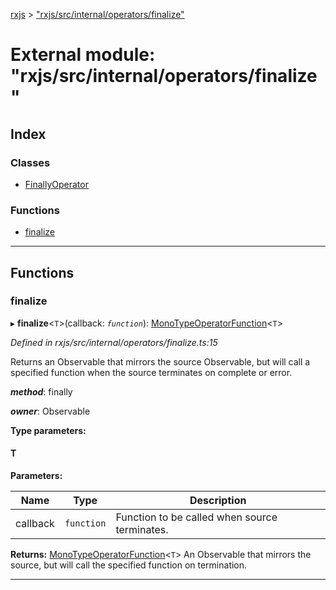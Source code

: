 [rxjs](../README.md) > ["rxjs/src/internal/operators/finalize"](../modules/_rxjs_src_internal_operators_finalize_.md)

# External module: "rxjs/src/internal/operators/finalize"

## Index

### Classes

* [FinallyOperator](../classes/_rxjs_src_internal_operators_finalize_.finallyoperator.md)

### Functions

* [finalize](_rxjs_src_internal_operators_finalize_.md#finalize)

---

## Functions

<a id="finalize"></a>

###  finalize

▸ **finalize**<`T`>(callback: *`function`*): [MonoTypeOperatorFunction](../interfaces/_rxjs_src_internal_types_.monotypeoperatorfunction.md)<`T`>

*Defined in rxjs/src/internal/operators/finalize.ts:15*

Returns an Observable that mirrors the source Observable, but will call a specified function when the source terminates on complete or error.

*__method__*: finally

*__owner__*: Observable

**Type parameters:**

#### T 
**Parameters:**

| Name | Type | Description |
| ------ | ------ | ------ |
| callback | `function` |  Function to be called when source terminates. |

**Returns:** [MonoTypeOperatorFunction](../interfaces/_rxjs_src_internal_types_.monotypeoperatorfunction.md)<`T`>
An Observable that mirrors the source, but will call the specified function on termination.

___

